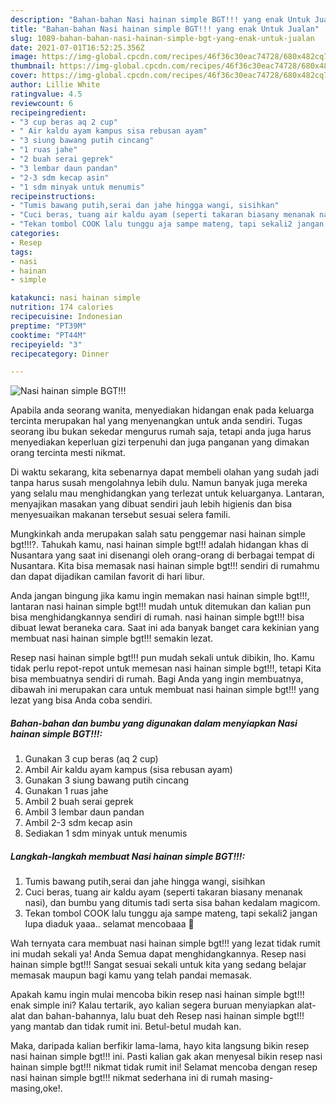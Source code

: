 ```yaml
---
description: "Bahan-bahan Nasi hainan simple BGT!!! yang enak Untuk Jualan"
title: "Bahan-bahan Nasi hainan simple BGT!!! yang enak Untuk Jualan"
slug: 1089-bahan-bahan-nasi-hainan-simple-bgt-yang-enak-untuk-jualan
date: 2021-07-01T16:52:25.356Z
image: https://img-global.cpcdn.com/recipes/46f36c30eac74728/680x482cq70/nasi-hainan-simple-bgt-foto-resep-utama.jpg
thumbnail: https://img-global.cpcdn.com/recipes/46f36c30eac74728/680x482cq70/nasi-hainan-simple-bgt-foto-resep-utama.jpg
cover: https://img-global.cpcdn.com/recipes/46f36c30eac74728/680x482cq70/nasi-hainan-simple-bgt-foto-resep-utama.jpg
author: Lillie White
ratingvalue: 4.5
reviewcount: 6
recipeingredient:
- "3 cup beras aq 2 cup"
- " Air kaldu ayam kampus sisa rebusan ayam"
- "3 siung bawang putih cincang"
- "1 ruas jahe"
- "2 buah serai geprek"
- "3 lembar daun pandan"
- "2-3 sdm kecap asin"
- "1 sdm minyak untuk menumis"
recipeinstructions:
- "Tumis bawang putih,serai dan jahe hingga wangi, sisihkan"
- "Cuci beras, tuang air kaldu ayam (seperti takaran biasany menanak nasi), dan bumbu yang ditumis tadi serta sisa bahan kedalam magicom."
- "Tekan tombol COOK lalu tunggu aja sampe mateng, tapi sekali2 jangan lupa diaduk yaaa.. selamat mencobaaa 🤗"
categories:
- Resep
tags:
- nasi
- hainan
- simple

katakunci: nasi hainan simple 
nutrition: 174 calories
recipecuisine: Indonesian
preptime: "PT39M"
cooktime: "PT44M"
recipeyield: "3"
recipecategory: Dinner

---
```



![Nasi hainan simple BGT!!!](https://img-global.cpcdn.com/recipes/46f36c30eac74728/680x482cq70/nasi-hainan-simple-bgt-foto-resep-utama.jpg)

Apabila anda seorang wanita, menyediakan hidangan enak pada keluarga tercinta merupakan hal yang menyenangkan untuk anda sendiri. Tugas seorang ibu bukan sekedar mengurus rumah saja, tetapi anda juga harus menyediakan keperluan gizi terpenuhi dan juga panganan yang dimakan orang tercinta mesti nikmat.

Di waktu  sekarang, kita sebenarnya dapat membeli olahan yang sudah jadi tanpa harus susah mengolahnya lebih dulu. Namun banyak juga mereka yang selalu mau menghidangkan yang terlezat untuk keluarganya. Lantaran, menyajikan masakan yang dibuat sendiri jauh lebih higienis dan bisa menyesuaikan makanan tersebut sesuai selera famili. 



Mungkinkah anda merupakan salah satu penggemar nasi hainan simple bgt!!!?. Tahukah kamu, nasi hainan simple bgt!!! adalah hidangan khas di Nusantara yang saat ini disenangi oleh orang-orang di berbagai tempat di Nusantara. Kita bisa memasak nasi hainan simple bgt!!! sendiri di rumahmu dan dapat dijadikan camilan favorit di hari libur.

Anda jangan bingung jika kamu ingin memakan nasi hainan simple bgt!!!, lantaran nasi hainan simple bgt!!! mudah untuk ditemukan dan kalian pun bisa menghidangkannya sendiri di rumah. nasi hainan simple bgt!!! bisa dibuat lewat beraneka cara. Saat ini ada banyak banget cara kekinian yang membuat nasi hainan simple bgt!!! semakin lezat.

Resep nasi hainan simple bgt!!! pun mudah sekali untuk dibikin, lho. Kamu tidak perlu repot-repot untuk memesan nasi hainan simple bgt!!!, tetapi Kita bisa membuatnya sendiri di rumah. Bagi Anda yang ingin membuatnya, dibawah ini merupakan cara untuk membuat nasi hainan simple bgt!!! yang lezat yang bisa Anda coba sendiri.

<!--inarticleads1-->

##### Bahan-bahan dan bumbu yang digunakan dalam menyiapkan Nasi hainan simple BGT!!!:

1. Gunakan 3 cup beras (aq 2 cup)
1. Ambil  Air kaldu ayam kampus (sisa rebusan ayam)
1. Gunakan 3 siung bawang putih cincang
1. Gunakan 1 ruas jahe
1. Ambil 2 buah serai geprek
1. Ambil 3 lembar daun pandan
1. Ambil 2-3 sdm kecap asin
1. Sediakan 1 sdm minyak untuk menumis




<!--inarticleads2-->

##### Langkah-langkah membuat Nasi hainan simple BGT!!!:

1. Tumis bawang putih,serai dan jahe hingga wangi, sisihkan
1. Cuci beras, tuang air kaldu ayam (seperti takaran biasany menanak nasi), dan bumbu yang ditumis tadi serta sisa bahan kedalam magicom.
1. Tekan tombol COOK lalu tunggu aja sampe mateng, tapi sekali2 jangan lupa diaduk yaaa.. selamat mencobaaa 🤗




Wah ternyata cara membuat nasi hainan simple bgt!!! yang lezat tidak rumit ini mudah sekali ya! Anda Semua dapat menghidangkannya. Resep nasi hainan simple bgt!!! Sangat sesuai sekali untuk kita yang sedang belajar memasak maupun bagi kamu yang telah pandai memasak.

Apakah kamu ingin mulai mencoba bikin resep nasi hainan simple bgt!!! enak simple ini? Kalau tertarik, ayo kalian segera buruan menyiapkan alat-alat dan bahan-bahannya, lalu buat deh Resep nasi hainan simple bgt!!! yang mantab dan tidak rumit ini. Betul-betul mudah kan. 

Maka, daripada kalian berfikir lama-lama, hayo kita langsung bikin resep nasi hainan simple bgt!!! ini. Pasti kalian gak akan menyesal bikin resep nasi hainan simple bgt!!! nikmat tidak rumit ini! Selamat mencoba dengan resep nasi hainan simple bgt!!! nikmat sederhana ini di rumah masing-masing,oke!.

